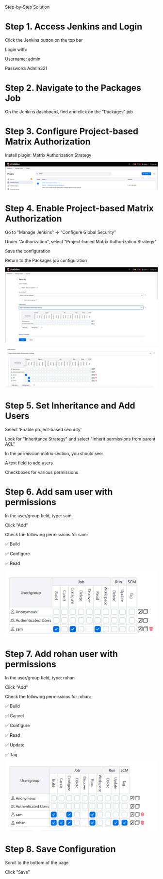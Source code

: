 Step-by-Step Solution

# Step 1. Access Jenkins and Login

Click the Jenkins button on the top bar

Login with:

Username: admin

Password: Adm!n321

# Step 2. Navigate to the Packages Job

On the Jenkins dashboard, find and click on the "Packages" job

# Step 3. Configure Project-based Matrix Authorization

Install plugin: Matrix Authorization Strategy

![alt text](image.png)

# Step 4. Enable Project-based Matrix Authorization

Go to "Manage Jenkins" → "Configure Global Security"

Under "Authorization", select "Project-based Matrix Authorization Strategy"

Save the configuration

Return to the Packages job configuration

![alt text](image-1.png)

![alt text](image-4.png)

# Step 5. Set Inheritance and Add Users

Select 'Enable project-based security'

Look for "Inheritance Strategy" and select "Inherit permissions from parent ACL"

In the permission matrix section, you should see:

A text field to add users

Checkboxes for various permissions

# Step 6. Add sam user with permissions

In the user/group field, type: sam

Click "Add"

Check the following permissions for sam:

✅ Build

✅ Configure

✅ Read

![alt text](image-2.png)

# Step 7. Add rohan user with permissions

In the user/group field, type: rohan

Click "Add"

Check the following permissions for rohan:

✅ Build

✅ Cancel

✅ Configure

✅ Read

✅ Update

✅ Tag

![alt text](image-3.png)

# Step 8. Save Configuration

Scroll to the bottom of the page

Click "Save"

